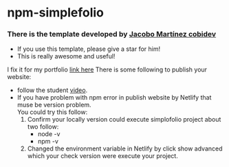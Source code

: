 # npm-simplefolio
### There is the template developed by [Jacobo Martínez cobidev](https://github.com/cobidev/simplefolio "title")  
- If you use this template, please give a star for him!  
- This is really awesome and useful!  
  
I fix it for my portfolio [link here](https://confident-easley-e91b54.netlify.app/)
There is some following to publish your website:  
* follow the student [video](https://www.youtube.com/watch?v=soaG3GNSxJY "title").
* If you have problem with npm error in publish website by Netlify that muse be version problem.  
  You could try this follow:  
  1. Confirm your locally version could execute simplofolio project about two follow: 
      - node -v
      - npm -v
  2. Changed the environment variable in Netlify by click show advanced which your check version were execute your project.  
